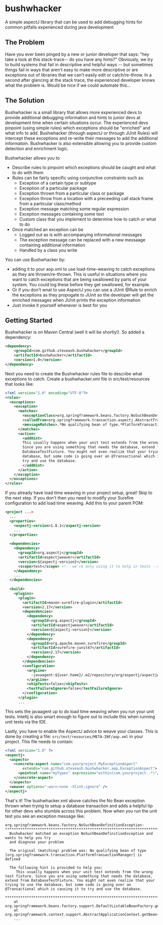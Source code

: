 bushwhacker
===========

A simple aspectJ library that can be used to add debugging hints for common pitfalls experienced during java development

## The Problem
Have you ever been pinged by a new or junior developer that says: "hey take a look at this stack-trace-- do you have any hints?"  Obviously, we try to build systems that fail in descriptive and helpful ways -- but sometimes things fail in ways that aren't easy to make more descriptive or are exceptions out of libraries that we can't easily edit or catch/re-throw.  In a second after glancing at the stack trace, the experienced developer knows what the problem is.  Would be nice if we could automate this...

## The Solution
Bushwhacker is a small library that allows more experienced devs to provide additional debugging information and hints to junior devs at development time when certain situations occur.  The experienced devs pinpoint (using simple rules) which exceptions should be "enriched" and what info to add.  Bushwhacker (through aspectJ or through JUnit Rules) will intercept these exceptions and re-write their messages to add the additional informatoin.  Bushwhacker is also extensible allowing you to provide custom detection and enrichment logic.  

Bushwhacker allows you to
* Describe rules to pinpoint which exceptions should be caught and what to do with them
* Rules can be fairly specific using conjunctive constraints such as:
  * Exception of a certain type or subtype
  * Exception of a particular package
  * Exception thrown from a particular class or package
  * Exception throw from a location with a preceeding call stack frame from a particular class/method
  * Exception message matching some regular expression
  * Exception messages containing some text
  * Custom class that you implement to determine how to catch or what to do
* Once matched an exception can be
  * Logged out as is with accompanying informational messages
  * The exception message can be replaced with a new messaage containing additional information
  * Handled by a class you write

You can use Bushwhacker by:
* adding it to your aop.xml to use load-time-weaving to catch exceptions as they are thrown/re-thrown.  This is useful in situations where you want to catch exceptions that are being swallowed by parts of your system.  You could log these before they get swallowed, for example.
* Or if you don't wnat to use AspectJ you can use a JUnit @Rule to enrich the exceptions as they propogate to JUnit so the developer will get the enriched messages when JUnit prints the exception information
* Just invoke it yourself whenever is best for you

## Getting Started
Bushwhacker is on Maven Central (well it will be shortly!).  So added a dependency:

```xml
<dependency>
    <groupId>com.github.steveash.bushwhacker</groupId>
    <artifactId>bushwhacker</artifactId>
    <version>1.0</version>
</dependency>
```

Next you need to create the Bushwhacker rules file to describe what exceptions to catch. Create
a bushwhacker.xml file in src/test/resources that looks like:

```xml
<?xml version="1.0" encoding="UTF-8"?>
<rules>
  <exceptions>
    <exception>
      <matches>
        <exceptionClass>org.springframework.beans.factory.NoSuchBeanDefinitionException</exceptionClass>
        <calledFrom>org.springframework.transaction.aspectj.AbstractTransactionAspect*</calledFrom>
        <messageMatches>.*No qualifying bean of type.*PlatformTransactionManager.*</messageMatches>
      </matches>
      <action>
        <addHint>
        This usually happens when your unit test extends from the wrong test fixture. 
        Since you are using something that needs the database, extend from 
        DatabaseTestFixture. You might not even realize that your trying to use the 
        database, but some code is going over an @Transactional which is causing it to 
        try and use the database.
        </addHint>
      </action>
    </exception>
  </exceptions>
</rules>
```

If you already have load time weaving in your project setup, great! Skip to the next step.  If you
don't then you need to modify your Surefire configuration to add load time weaving.  Add this to 
your parent POM:

```xml
<project ...>
  ...
  <properties>
    <aspectj-version>1.8.1</aspectj-version>
    ...
  </properties>
  
  <dependencies>
    <dependency>
      <groupId>org.aspectj</groupId>
      <artifactId>aspectjweaver</artifactId>
      <version>${aspectj-version}</version>
      <scope>test</scope> <!-- we're only using it to help in tests -->
    </dependency>
    ...
  </dependencies>
  
  <build>
    <plugins>
      <plugin>
        <artifactId>maven-surefire-plugin</artifactId>
        <version>2.17</version>
        <dependencies>
          <dependency>
            <groupId>org.aspectj</groupId>
            <artifactId>aspectjweaver</artifactId>
            <version>${aspectj-version}</version>
          </dependency>
          <dependency>
            <groupId>org.apache.maven.surefire</groupId>
            <artifactId>surefire-junit47</artifactId>
            <version>2.17</version>
          </dependency>
        </dependencies>
        <configuration>
          <argLine>
            -javaagent:${user.home}/.m2/repository/org/aspectj/aspectjweaver/${aspectj-version}/aspectjweaver-${aspectj-version}.jar
          </argLine>
          <skipTests>false</skipTests>
          <testFailureIgnore>false</testFailureIgnore>
        </configuration>
      </plugin>
      ...
```

This sets the javaagent up to do load time weaving when you run your unit tests.  Intellij is also 
smart enough to figure out to include this when running unit tests via the IDE.

Lastly, you have to enable the AspectJ advice to weave your classes.  This is done by creating
a file: `src/test/resources/META-INF/aop.xml` in your project.  This file needs to contain:

```xml
<?xml version="1.0" ?>
<aspectj>
  <aspects>
    <concrete-aspect name="com.yourproject.MyExceptionAspect"
        extends="com.github.steveash.bushwhacker.aop.ExceptionAspect">
      <pointcut name="myTypes" expression="within(com.yourproject..*)"/>
    </concrete-aspect>
  </aspects>
  <weaver options="-warn:none -Xlint:ignore" />
</aspectj>
```

That's it!  The bushwhacker.xml above catches the No Bean exception thrown when trying to
setup a database transaction and adds a helpful tip for other devs who stumble across this 
problem.  Now when you run the unit test you see an exception message like:

```
org.springframework.beans.factory.NoSuchBeanDefinitionException: 
***************************************************************************
  Bushwhacker matched an exception NoSuchBeanDefinitionException and wants to help you try
  and diagnose your problem

  The original (matching) problem was: No qualifying bean of type [org.springframework.transaction.PlatformTransactionManager] is defined

  The following hint is provided to help you:
     This usually happens when your unit test extends from the wrong test fixture. Since you are using something that needs the database, extend from DatabaseTestFixture. You might not even realize that your trying to use the database, but some code is going over an @Transactional which is causing it to try and use the database. 

***************************************************************************
	at org.springframework.beans.factory.support.DefaultListableBeanFactory.getBean(DefaultListableBeanFactory.java:319)
	at org.springframework.context.support.AbstractApplicationContext.getBean(AbstractApplicationContext.java:985)
	...
```